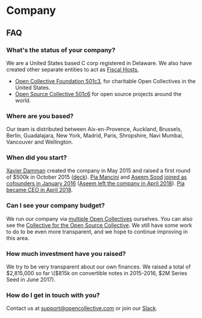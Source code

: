 # Company

## FAQ

### What's the status of your company?

We are a United States based C corp registered in Delaware. We also have created other separate entities to act as [Fiscal Hosts](../fiscal-hosts/fiscal-hosts.md), 

* [Open Collective Foundation 501c3](https://opencollective.com/foundation), for charitable Open Collectives in the United States.  
* [Open Source Collective 501c6](https://opencollective.com/opensource) for open source projects around the world.

### Where are you based?

Our team is distributed between Aix-en-Provence, Auckland, Brussels, Berlin, Guadalajara, New York, Madrid, Paris, Shropshire, Navi Mumbai, Vancouver and Wellington.

### When did you start?

[Xavier Damman](https://twitter.com/xdamman) created the company in May 2015 and raised a first round of $500k in October 2015 \([deck](https://www.dropbox.com/s/klwxkewuf9mnjy1/OpenCollective.pdf?dl=0)\). [Pia Mancini](https://twitter.com/piamancini) and [Aseem Sood](https://twitter.com/aseemsood_) [joined as cofounders in January 2016](https://medium.com/open-collective/pia-mancini-and-aseem-sood-join-opencollective-as-cofounders-2d4549bd46fd) \([Aseem left the company in April 2018](https://medium.com/open-collective/team-update-19749b964e39)\). [Pia became CEO in April 2018](https://medium.com/open-collective/my-new-role-at-open-collective-3bbad22f1715).

### Can I see your company budget?

We run our company via [multiple Open Collectives](https://opencollective.com/opencollective) ourselves. You can also see the [Collective for the Open Source Collective](https://opencollective.com/opensource). We still have some work to do to be even more transparent, and we hope to continue improving in this area.

### How much investment have you raised?

We try to be very transparent about our own finances. We raised a total of $2,815,000 so far \($815k on convertible notes in 2015-2016, $2M Series Seed in June 2017\).

### How do I get in touch with you?

Contact us at [support@opencollective.com](mailto:support@opencollective.com) or join our [Slack](https://slack.opencollective.com/).

